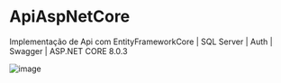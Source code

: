 # ApiAspNetCore

Implementação de Api com EntityFrameworkCore | SQL Server | Auth | Swagger | ASP.NET CORE 8.0.3

![image](https://github.com/ulissesgimenes/ApiAspNetCore/assets/12112777/80b74f04-5eee-4b7c-b61a-7658218b2e42)

